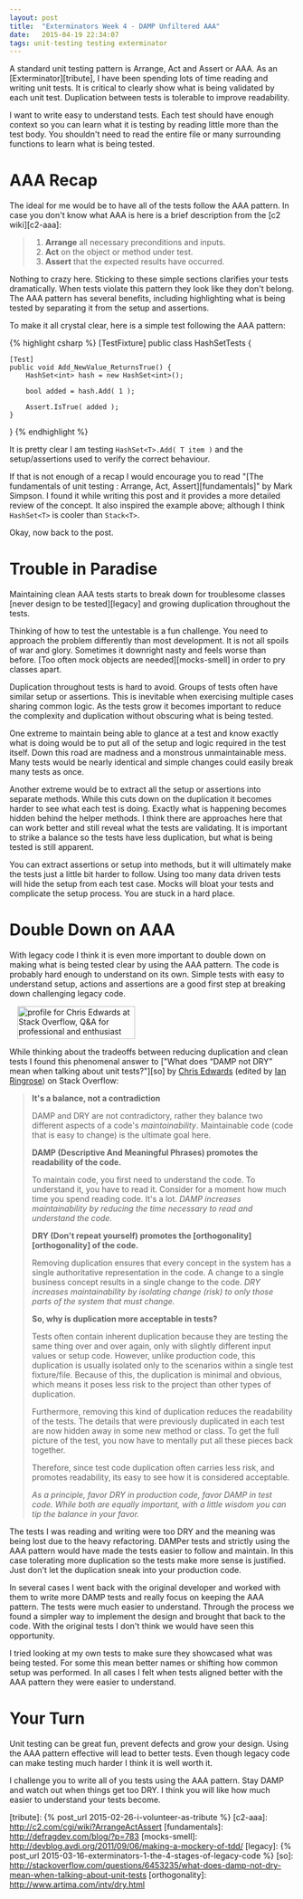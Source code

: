 ```yaml
---
layout: post
title:  "Exterminators Week 4 - DAMP Unfiltered AAA"
date:   2015-04-19 22:34:07
tags: unit-testing testing exterminator
---
```


A standard unit testing pattern is Arrange, Act and Assert or AAA. As
an [Exterminator][tribute], I have been spending lots of time reading and
writing unit tests. It is critical to clearly show what is being validated
by each unit test. Duplication between tests is tolerable to improve
readability.

I want to write easy to understand tests. Each test should have enough context
so you can learn what it is testing by reading little more than the test body.
You shouldn't need to read the entire file or many surrounding functions to
learn what is being tested.

AAA Recap
===============================================================================

The ideal for me would be to have all of the tests follow the AAA pattern.
In case you don't know what AAA is here is a brief description from the
[c2 wiki][c2-aaa]:

> 1. **Arrange** all necessary preconditions and inputs.
> 2. **Act** on the object or method under test.
> 3. **Assert** that the expected results have occurred.

Nothing to crazy here. Sticking to these simple sections clarifies
your tests dramatically. When tests violate this pattern they look like they
don't belong. The AAA pattern has several benefits, including highlighting what
is being tested by separating it from the setup and assertions.

To make it all crystal clear, here is a simple test following the AAA pattern:

{% highlight csharp %}
[TestFixture]
public class HashSetTests {

	[Test]
	public void Add_NewValue_ReturnsTrue() {
		HashSet<int> hash = new HashSet<int>();

		bool added = hash.Add( 1 );

		Assert.IsTrue( added );
	}
}
{% endhighlight %}

It is pretty clear I am testing ``HashSet<T>.Add( T item )`` and the
setup/assertions used to verify the correct behaviour.

If that is not enough of a recap I would encourage you to read
"[The fundamentals of unit testing : Arrange, Act, Assert][fundamentals]" by
Mark Simpson. I found it while writing this post and it provides a more detailed
review of the concept. It also inspired the example above; although I think
``HashSet<T>`` is cooler than ``Stack<T>``.

Okay, now back to the post.

Trouble in Paradise
===============================================================================

Maintaining clean AAA tests starts to break down for troublesome classes
[never design to be tested][legacy] and growing duplication throughout the
tests.

Thinking of how to test the untestable is a fun challenge. You need to approach
the problem differently than most development. It is not all spoils of war and
glory. Sometimes it downright nasty and feels worse than before.
[Too often mock objects are needed][mocks-smell] in order to pry classes apart.

Duplication throughout tests is hard to avoid. Groups of tests often have
similar setup or assertions. This is inevitable when exercising multiple
cases sharing common logic. As the tests grow it becomes important to reduce
the complexity and duplication without obscuring what is being tested.

One extreme to maintain being able to glance at a test and know exactly what is
doing would be to put all of the setup and logic required in the test itself.
Down this road are madness and a monstrous unmaintainable mess. Many tests would
be nearly identical and simple changes could easily break many tests as once.

Another extreme would be to extract all the setup or assertions into separate
methods. While this cuts down on the duplication it becomes harder to see what
each test is doing. Exactly what is happening becomes hidden behind the helper
methods. I think there are approaches here that can work better and still
reveal what the tests are validating. It is important to strike a balance so
the tests have less duplication, but what is being tested is still apparent.

You can extract assertions or setup into methods, but it will ultimately make
the tests just a little bit harder to follow. Using too many data driven tests
will hide the setup from each test case. Mocks will bloat your tests and
complicate the setup process. You are stuck in a hard place.

Double Down on AAA
===============================================================================

With legacy code I think it is even more important to double down on making
what is being tested clear by using the AAA pattern. The code is probably
hard enough to understand on its own. Simple tests with easy to understand
setup, actions and assertions are a good first step at breaking down
challenging legacy code.

<div style="margin: 1em" class="pull-right">
<a href="http://stackoverflow.com/users/912685/chris-edwards">
<img
	src="http://stackoverflow.com/users/flair/912685.png"
	width="208"
	height="58"
	alt="profile for Chris Edwards at Stack Overflow, Q&amp;A for professional and enthusiast programmers"
	title="profile for Chris Edwards at Stack Overflow, Q&amp;A for professional and enthusiast programmers" />
</a>
</div>

While thinking about the tradeoffs between reducing duplication and clean tests
I found this phenomenal answer to ["What does “DAMP not DRY” mean when talking about unit tests?"][so]
by [Chris Edwards](http://stackoverflow.com/users/912685/chris-edwards)
(edited by [Ian Ringrose](http://stackoverflow.com/users/57159/ian-ringrose)) on Stack Overflow:

> **It's a balance, not a contradiction**
>
> DAMP and DRY are not contradictory, rather they balance two different aspects
> of a code's *maintainability*. Maintainable code (code that is easy to change)
> is the ultimate goal here.
>
> **DAMP (Descriptive And Meaningful Phrases) promotes the readability of the code.**
>
> To maintain code, you first need to understand the code. To understand it,
> you have to read it. Consider for a moment how much time you spend reading
> code. It's a lot. *DAMP increases maintainability by reducing the time
> necessary to read and understand the code.*
>
> **DRY (Don't repeat yourself) promotes the [orthogonality][orthogonality] of the code.**
>
> Removing duplication ensures that every concept in the system has a single
> authoritative representation in the code. A change to a single business
> concept results in a single change to the code. *DRY increases
> maintainability by isolating change (risk) to only those parts of the system
> that must change.*
>
> **So, why is duplication more acceptable in tests?**
>
> Tests often contain inherent duplication because they are testing the same
> thing over and over again, only with slightly different input values or setup
> code. However, unlike production code, this duplication is usually isolated
> only to the scenarios within a single test fixture/file. Because of this, the
> duplication is minimal and obvious, which means it poses less risk to the
> project than other types of duplication.
>
> Furthermore, removing this kind of duplication reduces the readability of the
> tests. The details that were previously duplicated in each test are now
> hidden away in some new method or class. To get the full picture of the test,
> you now have to mentally put all these pieces back together.
>
> Therefore, since test code duplication often carries less risk, and promotes
> readability, its easy to see how it is considered acceptable.
>
> *As a principle, favor DRY in production code, favor DAMP in test code. While
> both are equally important, with a little wisdom you can tip the balance in your favor.*

The tests I was reading and writing were too DRY and the meaning was being lost
due to the heavy refactoring. DAMPer tests and strictly using the AAA pattern
would have made the tests easier to follow and maintain. In this case
tolerating more duplication so the tests make more sense is justified. Just
don't let the duplication sneak into your production code.

In several cases I went back with the original developer and worked with them
to write more DAMP tests and really focus on keeping the AAA pattern. The
tests were much easier to understand. Through the process we found a simpler
way to implement the design and brought that back to the code. With the
original tests I don't think we would have seen this opportunity.

I tried looking at my own tests to make sure they showcased what was being
tested. For some this mean better names or shifting how common setup was
performed. In all cases I felt when tests aligned better with the AAA pattern
they were easier to understand.

Your Turn
===============================================================================

Unit testing can be great fun, prevent defects and grow your design. Using the
AAA pattern effective will lead to better tests. Even though legacy code can
make testing much harder I think it is well worth it.

I challenge you to write all of you tests using the AAA pattern. Stay DAMP and
watch out when things get too DRY. I think you will like how much easier to
understand your tests become.

[tribute]: {% post_url 2015-02-26-i-volunteer-as-tribute %}
[c2-aaa]: http://c2.com/cgi/wiki?ArrangeActAssert
[fundamentals]: http://defragdev.com/blog/?p=783
[mocks-smell]: http://devblog.avdi.org/2011/09/06/making-a-mockery-of-tdd/
[legacy]: {% post_url 2015-03-16-exterminators-1-the-4-stages-of-legacy-code %}
[so]: http://stackoverflow.com/questions/6453235/what-does-damp-not-dry-mean-when-talking-about-unit-tests
[orthogonality]: http://www.artima.com/intv/dry.html
